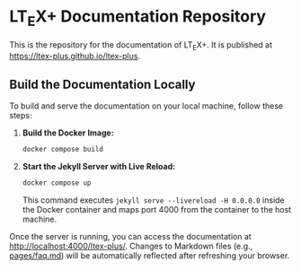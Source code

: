 <!--
   - Copyright (C) 2019-2021 Julian Valentin, LTeX+ Development Community
   -
   - This Source Code Form is subject to the terms of the Mozilla Public
   - License, v. 2.0. If a copy of the MPL was not distributed with this
   - file, You can obtain one at https://mozilla.org/MPL/2.0/.
   -->

# LT<sub>E</sub>X+ Documentation Repository

This is the repository for the documentation of LT<sub>E</sub>X+. It is published at <https://ltex-plus.github.io/ltex-plus>.

## Build the Documentation Locally

To build and serve the documentation on your local machine, follow these steps:

1. **Build the Docker Image:**

    ```bash
    docker compose build
    ```

2. **Start the Jekyll Server with Live Reload:**

    ```bash
    docker compose up
    ```

    This command executes `jekyll serve --livereload -H 0.0.0.0` inside the Docker container and maps port 4000 from the container to the host machine.

Once the server is running, you can access the documentation at [http://localhost:4000/ltex-plus/](http://localhost:4000/ltex-plus/). Changes to Markdown files (e.g., [pages/faq.md](pages/faq.md)) will be automatically reflected after refreshing your browser.
